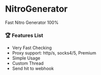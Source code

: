 # NitroGenerator
Fast Nitro Generator 100% 

### 🏆 Features List
- Very Fast Checking
- Proxy support: http/s, socks4/5, Premium
- Simple Usage
- Custom Thread
- Send hit to webhook
